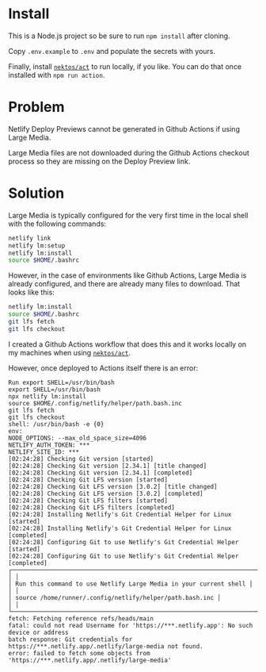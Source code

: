 # Install

This is a Node.js project so be sure to run `npm install` after cloning.

Copy `.env.example` to `.env` and populate the secrets with yours.

Finally, install [`nektos/act`](https://github.com/nektos/act) to run locally, if you like. You can do that once installed with `npm run action`.

# Problem

Netlify Deploy Previews cannot be generated in Github Actions if using Large Media.

Large Media files are not downloaded during the Github Actions checkout process so they are missing on the Deploy Preview link.

# Solution

Large Media is typically configured for the very first time in the local shell with the following commands:

```sh
netlify link
netlify lm:setup
netlify lm:install
source $HOME/.bashrc
```

However, in the case of environments like Github Actions, Large Media is already configured, and there are already many files to download. That looks like this:

```sh
netlify lm:install
source $HOME/.bashrc
git lfs fetch
git lfs checkout
```

I created a Github Actions workflow that does this and it works locally on my machines when using [`nektos/act`](https://github.com/nektos/act).

However, once deployed to Actions itself there is an error:

```
Run export SHELL=/usr/bin/bash
export SHELL=/usr/bin/bash
npx netlify lm:install
source $HOME/.config/netlify/helper/path.bash.inc
git lfs fetch
git lfs checkout
shell: /usr/bin/bash -e {0}
env:
NODE_OPTIONS: --max_old_space_size=4096
NETLIFY_AUTH_TOKEN: ***
NETLIFY_SITE_ID: ***
[02:24:28] Checking Git version [started]
[02:24:28] Checking Git version [2.34.1] [title changed]
[02:24:28] Checking Git version [2.34.1] [completed]
[02:24:28] Checking Git LFS version [started]
[02:24:28] Checking Git LFS version [3.0.2] [title changed]
[02:24:28] Checking Git LFS version [3.0.2] [completed]
[02:24:28] Checking Git LFS filters [started]
[02:24:28] Checking Git LFS filters [completed]
[02:24:28] Installing Netlify's Git Credential Helper for Linux [started]
[02:24:28] Installing Netlify's Git Credential Helper for Linux [completed]
[02:24:28] Configuring Git to use Netlify's Git Credential Helper [started]
[02:24:28] Configuring Git to use Netlify's Git Credential Helper [completed]
┌───────────────────────────────────────────────────────────────────────┐
│ │
│ Run this command to use Netlify Large Media in your current shell │
│ │
│ source /home/runner/.config/netlify/helper/path.bash.inc │
│ │
└───────────────────────────────────────────────────────────────────────┘
fetch: Fetching reference refs/heads/main
fatal: could not read Username for 'https://***.netlify.app': No such device or address
batch response: Git credentials for https://***.netlify.app/.netlify/large-media not found.
error: failed to fetch some objects from 'https://***.netlify.app/.netlify/large-media'
```

